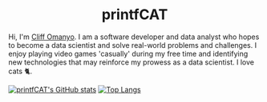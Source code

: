 <h1 align="center">printfCAT</h1>

<!--
**printfCAT/printfCAT** is a ✨ _special_ ✨ repository because its `README.md` (this file) appears on your GitHub profile.

Here are some ideas to get you started:

- 🔭 I’m currently working on ...
- 🌱 I’m currently learning ...
- 👯 I’m looking to collaborate on ...
- 🤔 I’m looking for help with ...
- 💬 Ask me about ...
- 📫 How to reach me: ...
- 😄 Pronouns: ...
- ⚡ Fun fact: ...
-->
Hi, I'm [Cliff Omanyo](https://www.linkedin.com/in/cliff-omanyo-374449223/). I am a software developer and data analyst who hopes to become a data scientist and solve real-world problems and challenges. I enjoy playing video games 'casually' during my free time and identifying new technologies that may reinforce my prowess as a data scientist. I love cats 🐈.

[![printfCAT's GitHub stats](https://github-readme-stats.vercel.app/api?username=printfCAT&hide=prs,issues&show_icons=true&theme=catppuccin_mocha)](https://github.com/printfCAT/github-readme-stats)
[![Top Langs](https://github-readme-stats.vercel.app/api/top-langs/?username=printfCAT&layout=donut)](https://github.com/printfCAT/github-readme-stats)
